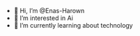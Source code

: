 - 👋 Hi, I’m @Enas-Harown
- 👀 I’m interested in Ai
- 🌱 I’m currently learning about technology 

<!---
Enas-Harown/Enas-Harown is a ✨ special ✨ repository because its `README.md` (this file) appears on your GitHub profile.
You can click the Preview link to take a look at your changes.
--->
